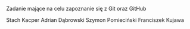 Zadanie mające na celu zapoznanie się z Git oraz GitHub

Stach Kacper
Adrian Dąbrowski 
Szymon Pomieciński 
Franciszek Kujawa 
